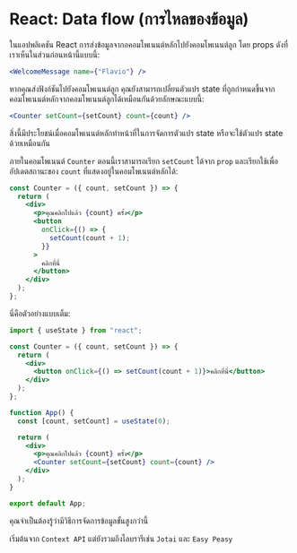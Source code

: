 # React: Data flow (การไหลของข้อมูล)

ในแอปพลิเคชัน React การส่งข้อมูลจากอคอมโพเนนต์หลักไปยังคอมโพเนนต์ลูก โดย props ดังที่เราเห็นในส่วนก่อนหน้านี้แบบนี้:

```jsx
<WelcomeMessage name={"Flavio"} />
```

หากคุณส่งฟังก์ชันไปยังคอมโพเนนต์ลูก คุณยังสามารถเปลี่ยนตัวแปร state ที่ถูกกำหนดขึ้นจากคอมโพเนนต์หลักจากคอมโพเนนต์ลูกได้เหมือนกันด้วยลักษณะแบบนี้:

```jsx
<Counter setCount={setCount} count={count} />
```

สิ่งนี้มีประโยชน์เมื่อคอมโพเนนต์หลักทำหน้าที่ในการจัดการตัวแปร state หรือจะใช้ตัวแปร state ด้วยเหมือนกัน

ภายในคอมโพเนนต์ `Counter` ตอนนี้เราสามารถเรียก `setCount` ได้จาก `prop` และเรียกใช้เพื่ออัปเดตสถานะของ `count` ที่แสดงอยู่ในคอมโพเนนต์หลักได้:

```jsx
const Counter = ({ count, setCount }) => {
  return (
    <div>
      <p>คุณคลิกไปแล้ว {count} ครั้ง</p>
      <button
        onClick={() => {
          setCount(count + 1);
        }}
      >
        คลิกที่นี่
      </button>
    </div>
  );
};
```

นี่คือตัวอย่างแบบเต็ม:

```jsx
import { useState } from "react";

const Counter = ({ count, setCount }) => {
  return (
    <div>
      <button onClick={() => setCount(count + 1)}>คลิกที่นี่</button>
    </div>
  );
};

function App() {
  const [count, setCount] = useState(0);

  return (
    <div>
      <p>คุณคลิกไปแล้ว {count} ครั้ง</p>
      <Counter setCount={setCount} count={count} />
    </div>
  );
}

export default App;
```

คุณจำเป็นต้องรู้ว่ามีวิธีการจัดการข้อมูลขั้นสูงกว่านี้

เริ่มต้นจาก `Context API` แต่ยังรวมถึงไลบรารีเช่น `Jotai` และ `Easy Peasy`

